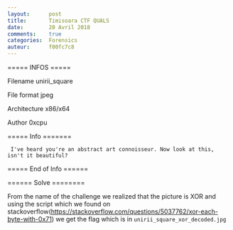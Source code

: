 ```yaml
---
layout:      post
title:       Timisoara CTF QUALS
date:        20 Avril 2018
comments:    true
categories:  Forensics
auteur:      f00fc7c8
---
```


===== INFOS ===== 

Filename                 unirii_square

File format              jpeg

Architecture             x86/x64

Author                   0xcpu 

===== Info =======

```
 I've heard you're an abstract art connoisseur. Now look at this, isn't it beautiful?
```
===== End of Info ======


====== Solve ========

From the name of the challenge we realized that the picture is XOR and using the script which we found on stackoverflow(https://stackoverflow.com/questions/5037762/xor-each-byte-with-0x71) we get the flag which is in ```unirii_square_xor_decoded.jpg```

